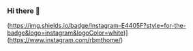 ### Hi there 👋


(https://img.shields.io/badge/Instagram-E4405F?style=for-the-badge&logo=instagram&logoColor=white)](https://www.instagram.com/rbmthome/)
